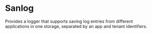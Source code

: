 # Sanlog

Provides a logger that supports saving log entries from different applications in one storage, separated by an app and tenant identifiers.